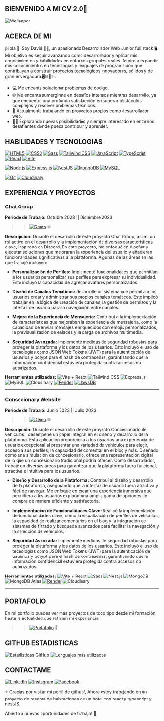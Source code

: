 ## BIENVENIDO A MI CV 2.0👋
  ![Wallpaper](https://github.com/MarckWeb/concessionaire/blob/main/client/public/2.png)
  
## ACERCA DE MI
¡Hola 👋! Soy David 👨‍💻, un apasionado Desarrollador Web Junior full stack 🖥. Mi objetivo es seguir avanzando como desarrollador y
aplicar mis conocimientos y habilidades en entornos grupales reales. Aspiro a expandir mis conocimientos en tecnologías y lenguajes de programación que
contribuyan a construir proyectos tecnológicos innovadores, sólidos y de gran envergadura.🖥️🌐🚀✨.
- 💻 Me encanta solucionar problemas de codigo.
- 🌐 Me encanta sumergirme en desafíos intensos mientras desarrollo, ya que encuentro una profunda satisfacción en superar obstáculos complejos y resolver problemas técnicos.
- 🚀 Actualmente trabajando en proyectos propios como desarrollador web.
- 🧑‍💻 Explorando nuevas posibilidades y siempre interesado en entornos desafiantes donde pueda contribuir y aprender.

## HABILIDADES Y TECNOLOGIAS

[![HTML5](https://img.shields.io/badge/HTML5-E34F26?style=for-the-badge&logo=html5&logoColor=white)](https://developer.mozilla.org/es/docs/Web/HTML)
[![CSS3](https://img.shields.io/badge/CSS3-1572B6?style=for-the-badge&logo=css3&logoColor=white)](https://developer.mozilla.org/es/docs/Web/CSS)
[![Sass](https://img.shields.io/badge/Sass-CC6699?style=for-the-badge&logo=sass&logoColor=white)](https://sass-lang.com/)
[![Tailwind CSS](https://img.shields.io/badge/Tailwind_CSS-38B2AC?style=for-the-badge&logo=tailwind-css&logoColor=white)](https://tailwindcss.com/)
[![JavaScript](https://img.shields.io/badge/JavaScript-F7DF1E?style=for-the-badge&logo=javascript&logoColor=black)](https://developer.mozilla.org/es/docs/Web/JavaScript)
[![TypeScript](https://img.shields.io/badge/TypeScript-007ACC?style=for-the-badge&logo=typescript&logoColor=white)](https://www.typescriptlang.org/)
[![React](https://img.shields.io/badge/React-61DAFB?style=for-the-badge&logo=react&logoColor=white)](https://reactjs.org/)
[![Vite](https://img.shields.io/badge/Vite-646CFF?style=for-the-badge&logo=vite&logoColor=white)](https://vitejs.dev/)

[![Node.js](https://img.shields.io/badge/Node.js-43853D?style=for-the-badge&logo=node.js&logoColor=white)](https://nodejs.org/)
[![Express.js](https://img.shields.io/badge/Express.js-000000?style=for-the-badge&logo=express&logoColor=white)](https://expressjs.com/)
[![NestJS](https://img.shields.io/badge/NestJS-E0234E?style=for-the-badge&logo=nestjs&logoColor=white)](https://nestjs.com/)
[![MongoDB](https://img.shields.io/badge/MongoDB-47A248?style=for-the-badge&logo=mongodb&logoColor=white)](https://www.mongodb.com/)
[![MySQL](https://img.shields.io/badge/MySQL-4479A1?style=for-the-badge&logo=mysql&logoColor=white)](https://www.mysql.com/)

[![Git](https://img.shields.io/badge/Git-F05032?style=for-the-badge&logo=git&logoColor=white)](https://git-scm.com/)
[![Cloudinary](https://img.shields.io/badge/Cloudinary-4285F4?style=for-the-badge&logo=cloudinary&logoColor=white)](https://cloudinary.com/)

<!--[![Visual Studio Code](https://img.shields.io/badge/Visual_Studio_Code-007ACC?style=for-the-badge&logo=visual-studio-code&logoColor=white)](https://code.visualstudio.com/)-->

## EXPERIENCIA Y PROYECTOS

### Chat Group
**Periodo de Trabajo:** Octubre 2023 || Diciembre 2023

>> [![Demo](https://img.shields.io/badge/Demo-Live%20Demo-brightgreen?style=flat&logoColor=white)](https://front-gcdr.onrender.com/) 🌐

**Descripción:** Durante el desarrollo de este proyecto Chat Group, asumí un rol activo en el desarrollo y la implementación de diversas características clave, inspirada en Discord. En este proyecto, me enfoqué en diseñar y ejecutar soluciones que mejoraran la experiencia del usuario y añadieran funcionalidades significativas a la plataforma. Algunas de las áreas en las que trabajé incluyen:

- **Personalización de Perfiles:** Implementé funcionalidades que permitían a los usuarios personalizar sus perfiles para expresar su individualidad. Esto incluyó la capacidad de agregar avatares personalizados.

- **Diseño de Canales Temáticos:** desarrolle un sistema que permitía a los usuarios crear y administrar sus propios canales temáticos. Esto implicó trabajar en la lógica de creación de canales, la gestión de permisos y la interfaz de usuario para la navegación entre canales.

- **Mejora de la Experiencia de Mensajería:** Contribuí a la implementación de características que mejoraban la experiencia de mensajería, como la capacidad de enviar mensajes enriquecidos con emojis personalizados, la previsualización de enlaces y la carga de archivos multimedia.
  
- **Seguridad Avanzada:** Implementé medidas de seguridad robustas para proteger la plataforma y los datos de los usuarios. Esto incluyó el uso de tecnologías como JSON Web Tokens (JWT) para la autenticación de usuarios y bcrypt para el hash de contraseñas, garantizando que la información confidencial estuviera protegida contra accesos no autorizados.

**Herramientas utilizadas:**
  ![Vite + React](https://img.shields.io/badge/Vite-React-blue?style=flat&logo=vite&logoColor=white&labelColor=333)
  ![Tailwind CSS](https://img.shields.io/badge/-Tailwind%20CSS-38B2AC?style=flat&logo=tailwind-css&logoColor=white)
  ![Express.js](https://img.shields.io/badge/-Express.js-000000?style=flat&logo=express&logoColor=white)
  ![MySQL](https://img.shields.io/badge/-MySQL-4479A1?style=flat&logo=mysql&logoColor=white)
  ![Cloudinary](https://img.shields.io/badge/-Cloudinary-60D5F9?style=flat&logo=cloudinary&logoColor=white)
  [![Render](https://img.shields.io/badge/Render-Deployed-brightgreen?style=flat&logo=render&logoColor=white)](https://render.com/)
  [![JawsDB](https://img.shields.io/badge/JawsDB-Cloud%20Database-9cf?style=flat&logo=mysql&logoColor=white)](https://www.jawsdb.com/)
  
------------------------------------------------------------------------------------------------------------------------------------------------------------------
### Consecionary Website 
**Periodo de Trabajo:** Junio 2023 || Julio 2023

>> [![Demo](https://img.shields.io/badge/Demo-Live%20Demo-brightgreen?style=flat&logoColor=white)](https://client-h3s3.onrender.com/) 🌐

**Descripción:**
Durante el desarrollo de este proyecto Concesionario de vehiculos , desempeñé un papel integral en el diseño y desarrollo de la plataforma. Esta aplicación proporciona a los usuarios una experiencia de usuario excepcional al presentar una variedad de vehículos para elegir, acceso a sus perfiles, la capacidad de comentar en el blog y más. Diseñado como una simulación de concesionario, ofrece una representación digital de lo que un concesionario tradicional podría ofrecer. Como desarrollador, trabajé en diversas áreas para garantizar que la plataforma fuera funcional, atractiva e intuitiva para los usuarios.

- **Diseño y Desarrollo de la Plataforma:** Contribuí al diseño y desarrollo de la plataforma, asegurando que la interfaz de usuario fuera atractiva y fácil de navegar. Me enfoqué en crear una experiencia inmersiva que permitiera a los usuarios explorar una amplia gama de opciones de compra de manera eficiente y satisfactoria.

- **Implementación de Funcionalidades Clave:** Realicé la implementación de funcionalidades clave, como la visualización de perfiles de vehículos, la capacidad de realizar comentarios en el blog y la integración de sistemas de filtrado y búsqueda avanzados para facilitar la navegación y la selección de vehículos.

- **Seguridad Avanzada:** Implementé medidas de seguridad robustas para proteger la plataforma y los datos de los usuarios. Esto incluyó el uso de tecnologías como JSON Web Tokens (JWT) para la autenticación de usuarios y bcrypt para el hash de contraseñas, garantizando que la información confidencial estuviera protegida contra accesos no autorizados.
  
**Herramientas utilizadas:**
  ![Vite + React](https://img.shields.io/badge/Vite-React-blue?style=flat&logo=vite&logoColor=white&labelColor=333)
  ![Sass](https://img.shields.io/badge/-Sass-CC6699?style=flat&logo=sass&logoColor=white)
  ![Nest.js](https://img.shields.io/badge/-Nest.js-E0234E?style=flat&logo=nestjs&logoColor=white)
  ![MongoDB](https://img.shields.io/badge/-MongoDB-47A248?style=flat&logo=mongodb&logoColor=white)
  ![MongoDB Atlas](https://img.shields.io/badge/MongoDB%20Atlas-Database-brightgreen?style=flat&logo=mongodb&logoColor=white)
  [![Render](https://img.shields.io/badge/Render-Deployed-brightgreen?style=flat&logo=render&logoColor=white)](https://render.com/)
  ![Cloudinary](https://img.shields.io/badge/-Cloudinary-60D5F9?style=flat&logo=cloudinary&logoColor=white)
  
  ---------------------------------------------------------------------------------------------------------------------------------------------------------------------

## PORTAFOLIO
En mi portfolio puedes ver más proyectos de todo tipo desde mi formación hasta la actualidad que reflejan mi experiencia
 >> [![Portafolio](https://img.shields.io/badge/Portafolio-My%20Portfolio-brightgreen?style=flat&logo=portfolio&logoColor=white)](https://david-cics.onrender.com/) 📂

## GITHUB ESTADISTICAS
![Estadísticas GitHub](https://github-readme-stats.vercel.app/api?username=MarckWeb&show_icons=true&count_private=true&hide=prs,issues,contribs&theme=radical)
![Lenguajes más utilizados](https://github-readme-stats.vercel.app/api/top-langs/?username=MarckWeb&layout=compact&theme=radical)

## CONTACTAME
[![LinkedIn](https://img.shields.io/badge/LinkedIn-0077B5?style=for-the-badge&logo=linkedin&logoColor=white)](https://www.linkedin.com/in/david-marca)
[![Instagram](https://img.shields.io/badge/Instagram-E4405F?style=for-the-badge&logo=instagram&logoColor=white)](https://www.instagram.com/)
[![Facebook](https://img.shields.io/badge/Facebook-1877F2?style=for-the-badge&logo=facebook&logoColor=white)](https://www.facebook.com/)

⭐️ Gracias por visitar mi perfil de github!, Ahora estoy trabajando en un proyecto de reserva de habitaciones de un hotel con react y typescript y nestJS.

Abierto a nuevas oportunidades de trabajo! 🚀
